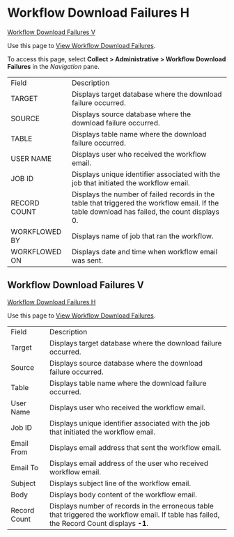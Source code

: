 # Workflow Download Failures H

[Workflow Download Failures V](#Workflow_Download1)

<div class="use">

Use this page to [View Workflow Download
Failures](../Use_Cases/View_Workflow_Download_Failures.htm).

</div>

To access this page, select <span style="font-weight: bold;">Collect \>
Administrative \> Workflow Download Failures</span> in the
<span style="font-style: italic;">Navigation</span>
pane.

|               |                                                                                                                                               |
| ------------- | --------------------------------------------------------------------------------------------------------------------------------------------- |
| Field         | Description                                                                                                                                   |
| TARGET        | Displays target database where the download failure occurred.                                                                                 |
| SOURCE        | Displays source database where the download failure occurred.                                                                                 |
| TABLE         | Displays table name where the download failure occurred.                                                                                      |
| USER NAME     | Displays user who received the workflow email.                                                                                                |
| JOB ID        | Displays unique identifier associated with the job that initiated the workflow email.                                                         |
| RECORD COUNT  | Displays the number of failed records in the table that triggered the workflow email. If the table download has failed, the count displays 0. |
| WORKFLOWED BY | Displays name of job that ran the workflow.                                                                                                   |
| WORKFLOWED ON | Displays date and time when workflow email was sent.                                                                                          |

## <span id="Workflow_Download1"></span>Workflow Download Failures V

[Workflow Download Failures H](Workflow_Download_Failures_H.htm)

<div class="use">

Use this page to [View Workflow Download
Failures](../Use_Cases/View_Workflow_Download_Failures.htm).

</div>

|              |                                                                                                                                             |
| ------------ | ------------------------------------------------------------------------------------------------------------------------------------------- |
| Field        | Description                                                                                                                                 |
| Target       | Displays target database where the download failure occurred.                                                                               |
| Source       | Displays source database where the download failure occurred.                                                                               |
| Table        | Displays table name where the download failure occurred.                                                                                    |
| User Name    | Displays user who received the workflow email.                                                                                              |
| Job ID       | Displays unique identifier associated with the job that initiated the workflow email.                                                       |
| Email From   | Displays email address that sent the workflow email.                                                                                        |
| Email To     | Displays email address of the user who received workflow email.                                                                             |
| Subject      | Displays subject line of the workflow email.                                                                                                |
| Body         | Displays body content of the workflow email.                                                                                                |
| Record Count | Displays number of records in the erroneous table that triggered the workflow email. If table has failed, the Record Count displays **-1**. |
